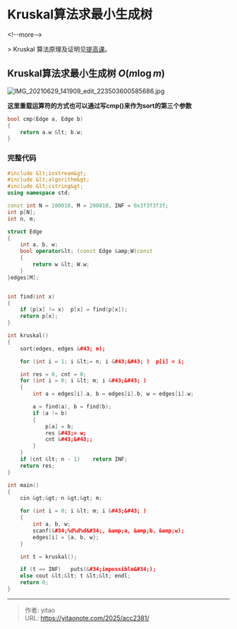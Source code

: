 # Kruskal算法求最小生成树


&lt;!--more--&gt;

&gt; Kruskal 算法原理及证明见[提高课](https://www.acwing.com/activity/content/code/content/1745411/)。

## Kruskal算法求最小生成树 $O(m\log m)$
![IMG_20210629_141909_edit_223503600585686.jpg](https://cdn.acwing.com/media/article/image/2021/06/29/94631_ff56a31cd8-IMG_20210629_141909_edit_223503600585686.jpg)

**这里重载运算符的方式也可以通过写cmp()来作为sort的第三个参数**

```cpp
bool cmp(Edge a, Edge b)
{
    return a.w &lt; b.w;
}
```


### 完整代码
```cpp
#include &lt;iostream&gt;
#include &lt;algorithm&gt;
#include &lt;cstring&gt;
using namespace std;

const int N = 100010, M = 200010, INF = 0x3f3f3f3f;
int p[N];
int n, m;

struct Edge
{
    int a, b, w;
    bool operator&lt; (const Edge &amp;W)const
    {
        return w &lt; W.w;
    }
}edges[M];


int find(int x)
{
    if (p[x] != x)  p[x] = find(p[x]);
    return p[x];
}

int kruskal()
{
    sort(edges, edges &#43; m);

    for (int i = 1; i &lt;= n; i &#43;&#43; )  p[i] = i;

    int res = 0, cnt = 0;
    for (int i = 0; i &lt; m; i &#43;&#43; )
    {
        int a = edges[i].a, b = edges[i].b, w = edges[i].w;

        a = find(a), b = find(b);
        if (a != b)
        {
            p[a] = b;
            res &#43;= w;
            cnt &#43;&#43;;
        }
    }
    if (cnt &lt; n - 1)    return INF;
    return res;
}

int main()
{
    cin &gt;&gt; n &gt;&gt; m;

    for (int i = 0; i &lt; m; i &#43;&#43; )
    {
        int a, b, w;
        scanf(&#34;%d%d%d&#34;, &amp;a, &amp;b, &amp;w);
        edges[i] = {a, b, w};
    }

    int t = kruskal();

    if (t == INF)   puts(&#34;impossible&#34;);
    else cout &lt;&lt; t &lt;&lt; endl;
    return 0;
}
```


---

> 作者: yitao  
> URL: https://yitaonote.com/2025/acc2381/  

